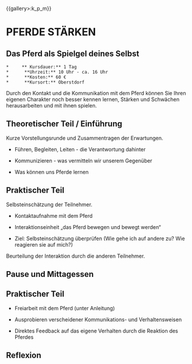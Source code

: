 {{gallery>:k_p_m}}
# PFERDE STÄRKEN

## Das Pferd als Spielgel deines Selbst

    *     ** Kursdauer:** 1 Tag
    *      **Uhrzeit:** 10 Uhr - ca. 16 Uhr
    *      **Kosten:** 60 €
    *      **Kursort:** Oberstdorf
    
Durch den Kontakt und die Kommunikation mit dem Pferd können Sie Ihren eigenen Charakter noch besser kennen lernen, Stärken und Schwächen herausarbeiten und mit ihnen spielen.

## Theoretischer Teil / Einführung

Kurze Vorstellungsrunde und Zusammentragen der Erwartungen.


*  Führen, Begleiten, Leiten - die Verantwortung dahinter

*  Kommunizieren - was vermitteln wir unserem Gegenüber

*  Was können uns Pferde lernen

## Praktischer Teil

Selbsteinschätzung der Teilnehmer.


*  Kontaktaufnahme mit dem Pferd

*  Interaktionseinheit „das Pferd bewegen und bewegt werden“

*  Ziel: Selbsteinschätzung überprüfen (Wie gehe ich auf andere zu? Wie reagieren sie auf mich?)

Beurteilung der Interaktion durch die anderen Teilnehmer.

## Pause und Mittagessen

## Praktischer Teil


*  Freiarbeit mit dem Pferd (unter Anleitung)

*  Ausprobieren verscheidener Kommunikations- und Verhaltensweisen

*  Direktes Feedback auf das eigene Verhalten durch die Reaktion des Pferdes

## Reflexion


